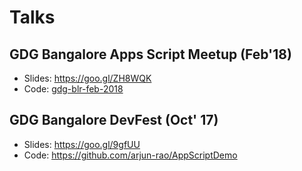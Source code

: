 # Talks

## GDG Bangalore Apps Script Meetup (Feb'18)

* Slides: https://goo.gl/ZH8WQK
* Code: [gdg-blr-feb-2018](https://github.com/arjun-rao/talks/tree/master/gdg-blr-feb-2018)

## GDG Bangalore DevFest (Oct' 17)

* Slides: https://goo.gl/9gfUU
* Code: https://github.com/arjun-rao/AppScriptDemo

